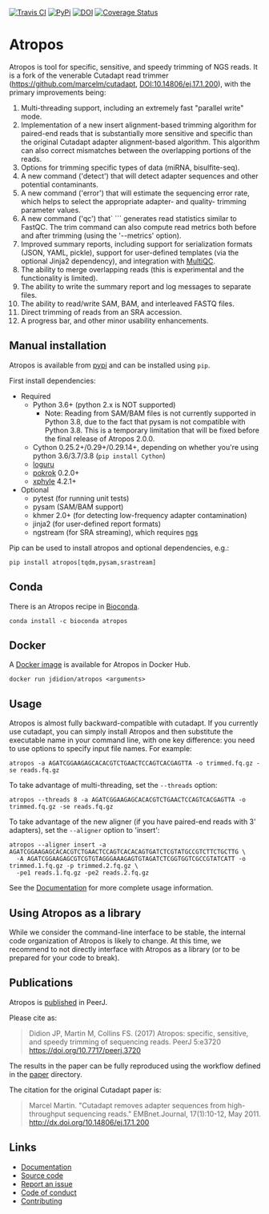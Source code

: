 [![Travis CI](https://travis-ci.org/jdidion/atropos.svg?branch=develop)](https://travis-ci.org/jdidion/atropos)
[![PyPi](https://img.shields.io/pypi/v/atropos.svg)](https://pypi.python.org/pypi/atropos)
[![DOI](https://zenodo.org/badge/61393086.svg)](https://zenodo.org/badge/latestdoi/61393086)
[![Coverage Status](https://img.shields.io/coveralls/jdidion/atropos/master.svg)](https://coveralls.io/github/jdidion/atropos?branch=develop)

# Atropos

Atropos is tool for specific, sensitive, and speedy trimming of NGS reads. It is a fork of the venerable Cutadapt read trimmer (https://github.com/marcelm/cutadapt, [DOI:10.14806/ej.17.1.200](http://dx.doi.org/10.14806/ej.17.1.200)), with the primary improvements being:

1. Multi-threading support, including an extremely fast "parallel write" mode.
2. Implementation of a new insert alignment-based trimming algorithm for paired-end reads that is substantially more sensitive and specific than the original Cutadapt adapter alignment-based algorithm. This algorithm can also correct mismatches between the overlapping portions of the reads.
3. Options for trimming specific types of data (miRNA, bisulfite-seq).
4. A new command ('detect') that will detect adapter sequences and other potential contaminants.
5. A new command ('error') that will estimate the sequencing error rate, which helps to select the appropriate adapter- and quality- trimming parameter values.
6. A new command ('qc') that`                                           ``` generates read statistics similar to FastQC. The trim command can also compute read metrics both before and after trimming (using the '--metrics' option).
7. Improved summary reports, including support for serialization formats (JSON, YAML, pickle), support for user-defined templates (via the optional Jinja2 dependency), and integration with [MultiQC](http://multiqc.info).
8. The ability to merge overlapping reads (this is experimental and the functionality is limited).
9. The ability to write the summary report and log messages to separate files.
10. The ability to read/write SAM, BAM, and interleaved FASTQ files.
11. Direct trimming of reads from an SRA accession.
12. A progress bar, and other minor usability enhancements.

## Manual installation

Atropos is available from [pypi](https://pypi.python.org/pypi/atropos) and can be installed using `pip`.

First install dependencies:

* Required
    * Python 3.6+ (python 2.x is NOT supported)
        * Note: Reading from SAM/BAM files is not currently supported in Python 3.8, due to the fact that pysam is not compatible with Python 3.8. This is a temporary limitation that will be fixed before the final release of Atropos 2.0.0.
    * Cython 0.25.2+/0.29+/0.29.14+, depending on whether you're using python 3.6/3.7/3.8 (`pip install Cython`)
    * [loguru]()
    * [pokrok]() 0.2.0+
    * [xphyle]() 4.2.1+
* Optional
    * pytest (for running unit tests)
    * pysam (SAM/BAM support)
    * khmer 2.0+ (for detecting low-frequency adapter contamination)
    * jinja2 (for user-defined report formats)
    * ngstream (for SRA streaming), which requires [ngs](https://github.com/ncbi/ngs)

Pip can be used to install atropos and optional dependencies, e.g.:

`pip install atropos[tqdm,pysam,srastream]`

## Conda

There is an Atropos recipe in [Bioconda](https://anaconda.org/bioconda/atropos).

`conda install -c bioconda atropos`

## Docker

A [Docker image](https://hub.docker.com/r/jdidion/atropos/) is available for Atropos in Docker Hub.

`docker run jdidion/atropos <arguments>`

## Usage

Atropos is almost fully backward-compatible with cutadapt. If you currently use cutadapt, you can simply install Atropos and then substitute the executable name in your command line, with one key difference: you need to use options to specify input file names. For example:

```
atropos -a AGATCGGAAGAGCACACGTCTGAACTCCAGTCACGAGTTA -o trimmed.fq.gz -se reads.fq.gz
```

To take advantage of multi-threading, set the `--threads` option:

```
atropos --threads 8 -a AGATCGGAAGAGCACACGTCTGAACTCCAGTCACGAGTTA -o trimmed.fq.gz -se reads.fq.gz
```

To take advantage of the new aligner (if you have paired-end reads with 3' adapters), set the `--aligner` option to 'insert':

```
atropos --aligner insert -a AGATCGGAAGAGCACACGTCTGAACTCCAGTCACACAGTGATCTCGTATGCCGTCTTCTGCTTG \
  -A AGATCGGAAGAGCGTCGTGTAGGGAAAGAGTGTAGATCTCGGTGGTCGCCGTATCATT -o trimmed.1.fq.gz -p trimmed.2.fq.gz \
  -pe1 reads.1.fq.gz -pe2 reads.2.fq.gz
```

See the [Documentation](https://atropos.readthedocs.org/) for more complete usage information.

## Using Atropos as a library

While we consider the command-line interface to be stable, the internal code organization of Atropos is likely to change. At this time, we recommend to not directly interface with Atropos as a library (or to be prepared for your code to break).

## Publications

Atropos is [published](https://peerj.com/articles/3720/) in PeerJ.

Please cite as:

> Didion JP, Martin M, Collins FS. (2017) Atropos: specific, sensitive, and speedy trimming of sequencing reads. PeerJ 5:e3720 https://doi.org/10.7717/peerj.3720

The results in the paper can be fully reproduced using the workflow defined in the [paper](paper/README.md) directory.

The citation for the original Cutadapt paper is:

> Marcel Martin. "Cutadapt removes adapter sequences from high-throughput sequencing reads." EMBnet.Journal, 17(1):10-12, May 2011. http://dx.doi.org/10.14806/ej.17.1.200

## Links

* [Documentation](https://atropos.readthedocs.org/)
* [Source code](https://github.com/jdidion/atropos/)
* [Report an issue](https://github.com/jdidion/atropos/issues)
* [Code of conduct](https://github.com/jdidion/atropos/CODE_OF_CONDUCT.md)
* [Contributing](https://github.com/jdidion/atropos/CONTRIUBTING.md)
